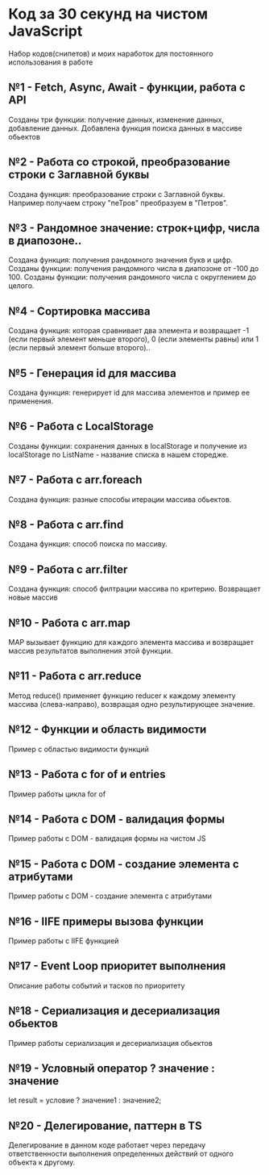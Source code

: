# Код за 30 секунд на чистом JavaScript
Набор кодов(снипетов) и моих наработок для постоянного использования в работе
## №1 - Fetch, Async, Await - функции, работа с API
Созданы три функции: получение данных, изменение данных, добавление данных.
Добавлена функция поиска данных в массиве обьектов
## №2 - Работа со строкой, преобразование строки с Заглавной буквы
Создана функция: преобразование строки с Заглавной буквы.
Например получаем строку "пеТров" преобразуем в "Петров".
## №3 - Рандомное значение: строк+цифр, числа в диапозоне..
Создана функция: получения рандомного значения букв и цифр.
Созданы функции: получения рандомного числа в диапозоне от -100 до 100.
Созданы функции: получения рандомного числа с округлением до целого.
## №4 - Сортировка массива
Создана функция: которая сравнивает два элемента и возвращает -1 (если первый элемент меньше второго), 0 (если элементы равны) или 1 (если первый элемент больше второго)..
## №5 - Генерация id для массива
Создана функция: генерирует id для массива элементов и пример ее применения.
## №6 - Работа с LocalStorage
Созданы функции: сохранения данных в localStorage и получение из localStorage по ListName - название списка в нашем сторедже.
## №7 - Работа с arr.foreach
Создана функция: разные способы итерации массива обьектов.
## №8 - Работа с arr.find
Создана функция:  способ поиска по массиву.
## №9 - Работа с arr.filter
Создана функция: способ филтрации массива по критерию. Возвращает новые массив
## №10 - Работа с arr.map
MAP вызывает функцию для каждого элемента массива и возвращает массив результатов выполнения этой функции.
## №11 - Работа с arr.reduce
Метод reduce() применяет функцию reducer к каждому элементу массива (слева-направо), возвращая одно результирующее значение.
## №12 - Функции и область видимости
Пример с областью видимости функций
## №13 - Работа с for of и entries
Пример работы цикла for of
## №14 - Работа с DOM - валидация формы
Пример работы с DOM - валидация формы на чистом JS
## №15 - Работа с DOM - создание элемента с атрибутами
Пример работы с DOM - создание элемента с атрибутами
## №16 - IIFE примеры вызова функции
Пример работы с IIFE функцией
## №17 - Event Loop приоритет выполнения 
Описание работы событий и тасков по приоритету
## №18 - Сериализация и десериализация обьектов 
Пример работы сериализация и десериализация обьектов 
## №19 - Условный оператор ? значение : значение 
let result = условие ? значение1 : значение2;
## №20 - Делегирование, паттерн в TS 
Делегирование в данном коде работает через передачу ответственности выполнения определенных действий от одного объекта к другому.

